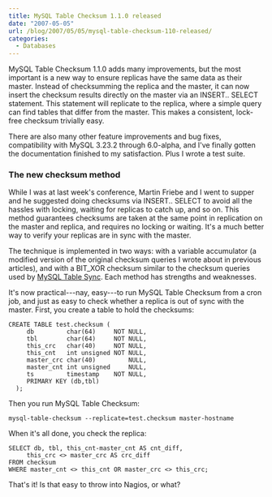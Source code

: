 ```yaml
---
title: MySQL Table Checksum 1.1.0 released
date: "2007-05-05"
url: /blog/2007/05/05/mysql-table-checksum-110-released/
categories:
  - Databases
---
```


MySQL Table Checksum 1.1.0 adds many improvements, but the most important is a new way to ensure replicas have the same data as their master. Instead of checksumming the replica and the master, it can now insert the checksum results directly on the master via an INSERT.. SELECT statement. This statement will replicate to the replica, where a simple query can find tables that differ from the master. This makes a consistent, lock-free checksum trivially easy.

There are also many other feature improvements and bug fixes, compatibility with MySQL 3.23.2 through 6.0-alpha, and I've finally gotten the documentation finished to my satisfaction. Plus I wrote a test suite.

### The new checksum method

While I was at last week's conference, Martin Friebe and I went to supper and he suggested doing checksums via INSERT.. SELECT to avoid all the hassles with locking, waiting for replicas to catch up, and so on. This method guarantees checksums are taken at the same point in replication on the master and replica, and requires no locking or waiting. It's a much better way to verify your replicas are in sync with the master.

The technique is implemented in two ways: with a variable accumulator (a modified version of the original checksum queries I wrote about in previous articles), and with a BIT_XOR checksum similar to the checksum queries used by [MySQL Table Sync](http://code.google.com/p/maatkit). Each method has strengths and weaknesses.

It's now practical---nay, easy---to run MySQL Table Checksum from a cron job, and just as easy to check whether a replica is out of sync with the master. First, you create a table to hold the checksums:

```
CREATE TABLE test.checksum (
     db         char(64)     NOT NULL,
     tbl        char(64)     NOT NULL,
     this_crc   char(40)     NOT NULL,
     this_cnt   int unsigned NOT NULL,
     master_crc char(40)         NULL,
     master_cnt int unsigned     NULL,
     ts         timestamp    NOT NULL,
     PRIMARY KEY (db,tbl)
  );
```

Then you run MySQL Table Checksum:

```
mysql-table-checksum --replicate=test.checksum master-hostname
```

When it's all done, you check the replica:

```
SELECT db, tbl, this_cnt-master_cnt AS cnt_diff,
     this_crc <> master_crc AS crc_diff
FROM checksum
WHERE master_cnt <> this_cnt OR master_crc <> this_crc;
```

That's it! Is that easy to throw into Nagios, or what?


